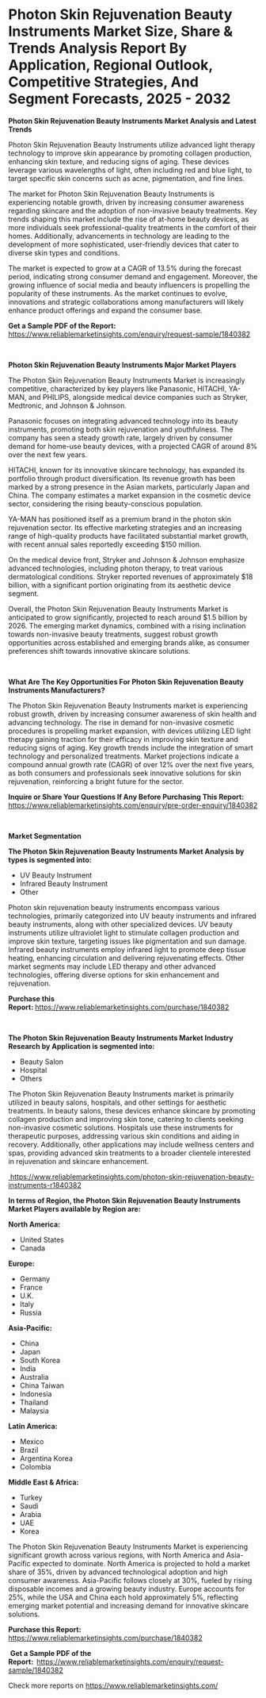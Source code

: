 <p><h1>Photon Skin Rejuvenation Beauty Instruments Market Size, Share & Trends Analysis Report By Application, Regional Outlook, Competitive Strategies, And Segment Forecasts, 2025 - 2032</h1></p><p><strong>Photon Skin Rejuvenation Beauty Instruments Market Analysis and Latest Trends</strong></p>
<p><p>Photon Skin Rejuvenation Beauty Instruments utilize advanced light therapy technology to improve skin appearance by promoting collagen production, enhancing skin texture, and reducing signs of aging. These devices leverage various wavelengths of light, often including red and blue light, to target specific skin concerns such as acne, pigmentation, and fine lines. </p><p>The market for Photon Skin Rejuvenation Beauty Instruments is experiencing notable growth, driven by increasing consumer awareness regarding skincare and the adoption of non-invasive beauty treatments. Key trends shaping this market include the rise of at-home beauty devices, as more individuals seek professional-quality treatments in the comfort of their homes. Additionally, advancements in technology are leading to the development of more sophisticated, user-friendly devices that cater to diverse skin types and conditions.</p><p>The market is expected to grow at a CAGR of 13.5% during the forecast period, indicating strong consumer demand and engagement. Moreover, the growing influence of social media and beauty influencers is propelling the popularity of these instruments. As the market continues to evolve, innovations and strategic collaborations among manufacturers will likely enhance product offerings and expand the consumer base.</p></p>
<p><strong>Get a Sample PDF of the Report:&nbsp;</strong> <a href="https://www.reliablemarketinsights.com/enquiry/request-sample/1840382?utm_campaign=1938&utm_medium=2&utm_source=Github&utm_content=ia&utm_term=28022025&utm_id=photon-skin-rejuvenation-beauty-instruments">https://www.reliablemarketinsights.com/enquiry/request-sample/1840382</a></p>
<p>&nbsp;</p>
<p><strong>Photon Skin Rejuvenation Beauty Instruments Major Market Players</strong></p>
<p><p>The Photon Skin Rejuvenation Beauty Instruments Market is increasingly competitive, characterized by key players like Panasonic, HITACHI, YA-MAN, and PHILIPS, alongside medical device companies such as Stryker, Medtronic, and Johnson & Johnson.</p><p>Panasonic focuses on integrating advanced technology into its beauty instruments, promoting both skin rejuvenation and youthfulness. The company has seen a steady growth rate, largely driven by consumer demand for home-use beauty devices, with a projected CAGR of around 8% over the next few years.</p><p>HITACHI, known for its innovative skincare technology, has expanded its portfolio through product diversification. Its revenue growth has been marked by a strong presence in the Asian markets, particularly Japan and China. The company estimates a market expansion in the cosmetic device sector, considering the rising beauty-conscious population.</p><p>YA-MAN has positioned itself as a premium brand in the photon skin rejuvenation sector. Its effective marketing strategies and an increasing range of high-quality products have facilitated substantial market growth, with recent annual sales reportedly exceeding $150 million.</p><p>On the medical device front, Stryker and Johnson & Johnson emphasize advanced technologies, including photon therapy, to treat various dermatological conditions. Stryker reported revenues of approximately $18 billion, with a significant portion originating from its aesthetic device segment.</p><p>Overall, the Photon Skin Rejuvenation Beauty Instruments Market is anticipated to grow significantly, projected to reach around $1.5 billion by 2026. The emerging market dynamics, combined with a rising inclination towards non-invasive beauty treatments, suggest robust growth opportunities across established and emerging brands alike, as consumer preferences shift towards innovative skincare solutions.</p></p>
<p>&nbsp;</p>
<p><strong>What Are The Key Opportunities For Photon Skin Rejuvenation Beauty Instruments Manufacturers?</strong></p>
<p><p>The Photon Skin Rejuvenation Beauty Instruments market is experiencing robust growth, driven by increasing consumer awareness of skin health and advancing technology. The rise in demand for non-invasive cosmetic procedures is propelling market expansion, with devices utilizing LED light therapy gaining traction for their efficacy in improving skin texture and reducing signs of aging. Key growth trends include the integration of smart technology and personalized treatments. Market projections indicate a compound annual growth rate (CAGR) of over 12% over the next five years, as both consumers and professionals seek innovative solutions for skin rejuvenation, reinforcing a bright future for the sector. </p></p>
<p><strong>Inquire or Share Your Questions If Any Before Purchasing This Report:</strong> <a href="https://www.reliablemarketinsights.com/enquiry/pre-order-enquiry/1840382?utm_campaign=1938&utm_medium=2&utm_source=Github&utm_content=ia&utm_term=28022025&utm_id=photon-skin-rejuvenation-beauty-instruments">https://www.reliablemarketinsights.com/enquiry/pre-order-enquiry/1840382</a></p>
<p>&nbsp;</p>
<p><strong>Market Segmentation</strong></p>
<p><strong>The Photon Skin Rejuvenation Beauty Instruments Market Analysis by types is segmented into:</strong></p>
<p><ul><li>UV Beauty Instrument</li><li>Infrared Beauty Instrument</li><li>Other</li></ul></p>
<p><p>Photon skin rejuvenation beauty instruments encompass various technologies, primarily categorized into UV beauty instruments and infrared beauty instruments, along with other specialized devices. UV beauty instruments utilize ultraviolet light to stimulate collagen production and improve skin texture, targeting issues like pigmentation and sun damage. Infrared beauty instruments employ infrared light to promote deep tissue heating, enhancing circulation and delivering rejuvenating effects. Other market segments may include LED therapy and other advanced technologies, offering diverse options for skin enhancement and rejuvenation.</p></p>
<p><strong>Purchase this Report:&nbsp;</strong><a href="https://www.reliablemarketinsights.com/purchase/1840382?utm_campaign=1938&utm_medium=2&utm_source=Github&utm_content=ia&utm_term=28022025&utm_id=photon-skin-rejuvenation-beauty-instruments">https://www.reliablemarketinsights.com/purchase/1840382</a></p>
<p>&nbsp;</p>
<p><strong>The Photon Skin Rejuvenation Beauty Instruments Market Industry Research by Application is segmented into:</strong></p>
<p><ul><li>Beauty Salon</li><li>Hospital</li><li>Others</li></ul></p>
<p><p>The Photon Skin Rejuvenation Beauty Instruments market is primarily utilized in beauty salons, hospitals, and other settings for aesthetic treatments. In beauty salons, these devices enhance skincare by promoting collagen production and improving skin tone, catering to clients seeking non-invasive cosmetic solutions. Hospitals use these instruments for therapeutic purposes, addressing various skin conditions and aiding in recovery. Additionally, other applications may include wellness centers and spas, providing advanced skin treatments to a broader clientele interested in rejuvenation and skincare enhancement.</p></p>
<p><a href="https://www.reliablemarketinsights.com/photon-skin-rejuvenation-beauty-instruments-r1840382?utm_campaign=1938&utm_medium=2&utm_source=Github&utm_content=ia&utm_term=28022025&utm_id=photon-skin-rejuvenation-beauty-instruments">&nbsp;https://www.reliablemarketinsights.com/photon-skin-rejuvenation-beauty-instruments-r1840382</a></p>
<p><strong>In terms of Region, the Photon Skin Rejuvenation Beauty Instruments Market Players available by Region are:</strong></p>
<p>
    <p> <strong> North America: </strong>
        <ul>
            <li>United States</li>
            <li>Canada</li>
        </ul>
        </p> 
    <p> <strong> Europe: </strong>
        <ul>
            <li>Germany</li>
            <li>France</li>
            <li>U.K.</li>
            <li>Italy</li>
            <li>Russia</li>
        </ul>
        </p> 
    <p> <strong> Asia-Pacific: </strong>
        <ul>
            <li>China</li>
            <li>Japan</li>
            <li>South Korea</li>
            <li>India</li>
            <li>Australia</li>
            <li>China Taiwan</li>
            <li>Indonesia</li>
            <li>Thailand</li>
            <li>Malaysia</li>
        </ul>
        </p> 
    <p> <strong> Latin America: </strong>
        <ul>
            <li>Mexico</li>
            <li>Brazil</li>
            <li>Argentina Korea</li>
            <li>Colombia</li>
        </ul>
        </p> 
    <p> <strong> Middle East & Africa: </strong>
        <ul>
            <li>Turkey</li>
            <li>Saudi</li>
            <li>Arabia</li>
            <li>UAE</li>
            <li>Korea</li>
        </ul>
    </p>
    </p>
<p><p>The Photon Skin Rejuvenation Beauty Instruments Market is experiencing significant growth across various regions, with North America and Asia-Pacific expected to dominate. North America is projected to hold a market share of 35%, driven by advanced technological adoption and high consumer awareness. Asia-Pacific follows closely at 30%, fueled by rising disposable incomes and a growing beauty industry. Europe accounts for 25%, while the USA and China each hold approximately 5%, reflecting emerging market potential and increasing demand for innovative skincare solutions.</p></p>
<p><strong>Purchase this Report: </strong><a href="https://www.reliablemarketinsights.com/purchase/1840382?utm_campaign=1938&utm_medium=2&utm_source=Github&utm_content=ia&utm_term=28022025&utm_id=photon-skin-rejuvenation-beauty-instruments">https://www.reliablemarketinsights.com/purchase/1840382</a></p>
<p>&nbsp;<strong>Get a Sample PDF of the Report:&nbsp;&nbsp;</strong><a href="https://www.reliablemarketinsights.com/enquiry/request-sample/1840382?utm_campaign=1938&utm_medium=2&utm_source=Github&utm_content=ia&utm_term=28022025&utm_id=photon-skin-rejuvenation-beauty-instruments">https://www.reliablemarketinsights.com/enquiry/request-sample/1840382</a></p>
<p><strong></strong></p>
<p>Check more reports on <a href="https://www.reliablemarketinsights.com/?utm_campaign=1938&utm_medium=2&utm_source=Github&utm_content=ia&utm_term=28022025&utm_id=photon-skin-rejuvenation-beauty-instruments">https://www.reliablemarketinsights.com/</a></p>